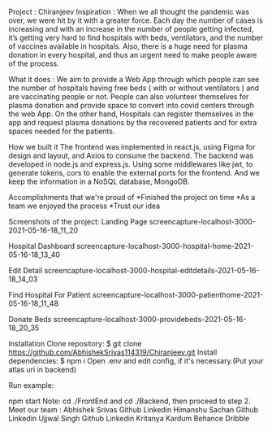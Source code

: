 Project : Chiranjeev
Inspiration :
When we all thought the pandemic was over, we were hit by it with a greater force. Each day the number of cases is increasing and with an increase in the number of people getting infected, it’s getting very hard to find hospitals with beds, ventilators, and the number of vaccines available in hospitals.
Also, there is a huge need for plasma donation in every hospital, and thus an urgent need to make people aware of the process.

What it does :
We aim to provide a Web App through which people can see the number of hospitals having free beds ( with or without ventilators ) and are vaccinating people or not.
People can also volunteer themselves for plasma donation and provide space to convert into covid centers through the web App.
On the other hand, Hospitals can register themselves in the app and request plasma donations by the recovered patients and for extra spaces needed for the patients.

How we built it
The frontend was implemented in react.js, using Figma for design and layout, and Axios to consume the backend.
The backend was developed in node.js and express.js. Using some middlewares like jwt, to generate tokens, cors to enable the external ports for the frontend. And we keep the information in a NoSQL database, MongoDB.

Accomplishments that we're proud of
*Finished the project on time
*As a team we enjoyed the process
*Trust our idea

Screenshots of the project:
Landing Page
screencapture-localhost-3000-2021-05-16-18_11_20

Hospital Dashboard
screencapture-localhost-3000-hospital-home-2021-05-16-18_13_40

Edit Detail
screencapture-localhost-3000-hospital-editdetails-2021-05-16-18_14_03

Find Hospital For Patient
screencapture-localhost-3000-patienthome-2021-05-16-18_11_48

Donate Beds
screencapture-localhost-3000-providebeds-2021-05-16-18_20_35

Installation
Clone repository:
$ git clone https://github.com/AbhishekSrivas114319/Chiranjeev.git
Install dependencies:
$ npm i
Open .env and edit config, if it's necessary.(Put your atlas uri in backend)

Run example:

npm start
Note: cd ./FrontEnd and cd ./Backend, then proceed to step 2.
Meet our team :
Abhishek Srivas   Github Linkedin
Himanshu Sachan   Github Linkedin
Ujjwal Singh  Github Linkedin
Kritanya Kardum  Behance Dribble
